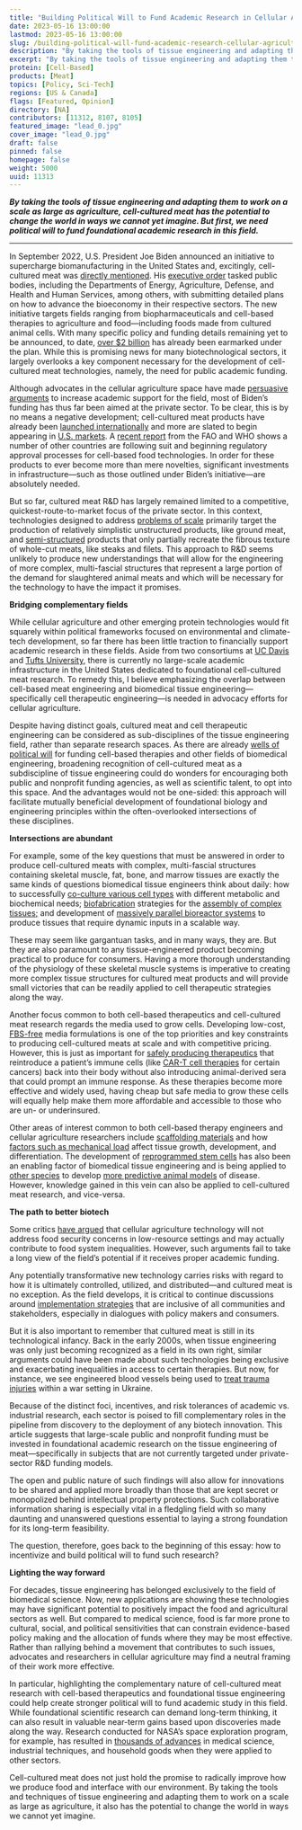 ```yaml
---
title: "Building Political Will to Fund Academic Research in Cellular Agriculture"
date: 2023-05-16 13:00:00
lastmod: 2023-05-16 13:00:00
slug: /building-political-will-fund-academic-research-cellular-agriculture
description: "By taking the tools of tissue engineering and adapting them to work on a scale as large as agriculture, cell-cultured meat has the potential to change the world in ways we cannot yet imagine. But first, we need political will to fund foundational academic research in this field."
excerpt: "By taking the tools of tissue engineering and adapting them to work on a scale as large as agriculture, cell-cultured meat has the potential to change the world in ways we cannot yet imagine. But first, we need political will to fund foundational academic research in this field."
protein: [Cell-Based]
products: [Meat]
topics: [Policy, Sci-Tech]
regions: [US & Canada]
flags: [Featured, Opinion]
directory: [NA]
contributors: [11312, 8107, 8105]
featured_image: "lead_0.jpg"
cover_image: "lead_0.jpg"
draft: false
pinned: false
homepage: false
weight: 5000
uuid: 11313
---
```

<p><em><strong>By taking the tools of tissue engineering and adapting them to work on a scale as large as agriculture, cell-cultured meat has the potential to change the world in ways we cannot yet imagine. But first, we need political will to fund foundational academic research in this field.</strong></em></p>

<hr />
<p>In September 2022, U.S. President Joe Biden announced an initiative to supercharge biomanufacturing in the United States and, excitingly, cell-cultured meat was <a href="https://www.whitehouse.gov/briefing-room/press-briefings/2022/09/12/background-press-call-on-president-bidens-executive-order-to-launch-a-national-biotechnology-and-biomanufacturing-initiative/">directly mentioned</a>. His <a href="https://www.whitehouse.gov/briefing-room/presidential-actions/2022/09/12/executive-order-on-advancing-biotechnology-and-biomanufacturing-innovation-for-a-sustainable-safe-and-secure-american-bioeconomy/">executive order</a> tasked public bodies, including the Departments of Energy, Agriculture, Defense, and Health and Human Services, among others, with submitting detailed plans on how to advance the bioeconomy in their respective sectors. The new initiative targets fields ranging from biopharmaceuticals and cell-based therapies to agriculture and food—including foods made from cultured animal cells. With many specific policy and funding details remaining yet to be announced, to date, <a href="https://www.whitehouse.gov/briefing-room/statements-releases/2022/09/14/fact-sheet-the-united-states-announces-new-investments-and-resources-to-advance-president-bidens-national-biotechnology-and-biomanufacturing-initiative/">over $2 billion</a> has already been earmarked under the plan. While this is promising news for many biotechnological sectors, it largely overlooks a key component necessary for the development of cell-cultured meat technologies, namely, the need for public academic funding.</p>

<p>Although advocates in the cellular agriculture space have made <a href="https://www.sciencedirect.com/science/article/abs/pii/S0962892422002331">persuasive arguments</a> to increase academic support for the field, most of Biden’s funding has thus far been aimed at the private sector. To be clear, this is by no means a negative development; cell-cultured meat products have already been <a href="https://www.businesswire.com/news/home/20230117006210/en/GOOD-Meat-Receives-Approval-to-Commercialize-Serum-Free-Media">launched internationally</a> and more are slated to begin appearing in <a href="https://www.prnewswire.com/news-releases/fda-spurs-innovation-for-human-food-from-animal-cell-culture-technology-301680569.html">U.S. markets</a>. A <a href="https://www.fao.org/documents/card/en/c/cc4855en">recent report</a> from the FAO and WHO shows a number of other countries are following suit and beginning regulatory approval processes for cell-based food technologies. In order for these products to ever become more than mere novelties, significant investments in infrastructure—such as those outlined under Biden’s initiative—are absolutely needed.</p>

<p>But so far, cultured meat R&D has largely remained limited to a competitive, quickest-route-to-market focus of the private sector. In this context, technologies designed to address <a href="https://www.crbgroup.com/insights/food-beverage/cultured-meat">problems of scale</a> primarily target the production of relatively simplistic unstructured products, like ground meat, and <a href="https://time.com/6231339/lab-grown-steak-aleph-farms-taste/">semi-structured</a> products that only partially recreate the fibrous texture of whole-cut meats, like steaks and filets. This approach to R&D seems unlikely to produce new understandings that will allow for the engineering of more complex, multi-fascial structures that represent a large portion of the demand for slaughtered animal meats and which will be necessary for the technology to have the impact it promises.</p>

<p><strong>Bridging complementary fields</strong></p>

<p>While cellular agriculture and other emerging protein technologies would fit squarely within political frameworks focused on environmental and climate-tech development, so far there has been little traction to financially support academic research in these fields. Aside from two consortiums at <a href="https://biotech.ucdavis.edu/cultivated-meat-consortium-cmc">UC Davis</a> and <a href="https://cellularagriculture.tufts.edu/">Tufts University</a>, there is currently no large-scale academic infrastructure in the United States dedicated to foundational cell-cultured meat research. To remedy this, I believe emphasizing the overlap between cell-based meat engineering and biomedical tissue engineering—specifically cell therapeutic engineering—is needed in advocacy efforts for cellular agriculture.</p>

<p>Despite having distinct goals, cultured meat and cell therapeutic engineering can be considered as sub-disciplines of the tissue engineering field, rather than separate research spaces. As there are already <a href="https://www.endocrine.org/advocacy/position-statements/biomedical-research-funding#:~:text=Formed%20in%201887%2C%20the%20NIH,medical%20research%20throughout%20the%20country.">wells of political will</a> for funding cell-based therapies and other fields of biomedical engineering, broadening recognition of cell-cultured meat as a subdiscipline of tissue engineering could do wonders for encouraging both public and nonprofit funding agencies, as well as scientific talent, to opt into this space. And the advantages would not be one-sided: this approach will facilitate mutually beneficial development of foundational biology and engineering principles within the often-overlooked intersections of these disciplines.</p>

<p><strong>Intersections are abundant</strong></p>

<p>For example, some of the key questions that must be answered in order to produce cell-cultured meats with complex, multi-fascial structures containing skeletal muscle, fat, bone, and marrow tissues are exactly the same kinds of questions biomedical tissue engineers think about daily: how to successfully <a href="https://www.ncbi.nlm.nih.gov/pmc/articles/PMC4032528/">co-culture various cell types</a> with different metabolic and biochemical needs; <a href="https://www.sciencedirect.com/science/article/pii/S0142961211009082">biofabrication</a> strategies for the <a href="https://www.sciencedirect.com/science/article/pii/S014296121301483X">assembly of complex tissues</a><u>;</u> and development of <a href="https://humacyte.com/tech/">massively parallel bioreactor systems</a> to produce tissues that require dynamic inputs in a scalable way.</p>

<p>These may seem like gargantuan tasks, and in many ways, they are. But they are also paramount to any tissue-engineered product becoming practical to produce for consumers. Having a more thorough understanding of the physiology of these skeletal muscle systems is imperative to creating more complex tissue structures for cultured meat products and will provide small victories that can be readily applied to cell therapeutic strategies along the way.</p>

<p>Another focus common to both cell-based therapeutics and cell-cultured meat research regards the media used to grow cells. Developing low-cost, <a href="https://www.nature.com/articles/s43016-021-00419-1">FBS-free</a> media formulations is one of the top priorities and key constraints to producing cell-cultured meats at scale and with competitive pricing. However, this is just as important for <a href="https://www.sartorius.com/en/products/cell-culture-media/specialty-media/t-cell-immunotherapy-media?utm_source=google&utm_medium=cpc&utm_campaign=na_en_search_CCM_Immune-Cell-Media&gclid=CjwKCAiArY2fBhB9EiwAWqHK6mmcPTwsUIIoRWFgAwhnqZ1dC-nQATQU-2WFdvN_73Q7hVeIzdWIVRoCpoMQAvD_BwE">safely producing therapeutics</a> that reintroduce a patient’s immune cells (like <a href="https://www.cancer.org/cancer/managing-cancer/treatment-types/immunotherapy/car-t-cell1.html">CAR-T cell therapies</a> for certain cancers) back into their body without also introducing animal-derived sera that could prompt an immune response. As these therapies become more effective and widely used, having cheap but safe media to grow these cells will equally help make them more affordable and accessible to those who are un- or underinsured.</p>

<p>Other areas of interest common to both cell-based therapy engineers and cellular agriculture researchers include <a href="https://www.proteinreport.org/chitin-providing-structure-and-biofunction-cell-cultured-meat">scaffolding materials</a> and how <a href="https://humanperformancealliance.org/programs/">factors such as mechanical load</a> affect tissue growth, development, and differentiation. The development of <a href="https://iscrm.uw.edu/what-is-cell-reprogramming/">reprogrammed stem cells</a> has also been an enabling factor of biomedical tissue engineering and is being applied to <a href="https://pubmed.ncbi.nlm.nih.gov/28942128/">other species</a> to develop <a href="https://medicine.yale.edu/lab/qyang/research/">more predictive animal models</a> of disease. However, knowledge gained in this vein can also be applied to cell-cultured meat research, and vice-versa.</p>

<p><strong>The path to better biotech</strong></p>

<p>Some critics <a href="https://www.nature.com/articles/s43016-022-00609-5">have argued</a> that cellular agriculture technology will not address food security concerns in low-resource settings and may actually contribute to food system inequalities. However, such arguments fail to take a long view of the field’s potential if it receives proper academic funding.</p>

<p>Any potentially transformative new technology carries risks with regard to how it is ultimately controlled, utilized, and distributed—and cultured meat is no exception. As the field develops, it is critical to continue discussions around <a href="https://www.frontiersin.org/articles/10.3389/fsufs.2021.753996/full">implementation strategies</a> that are inclusive of all communities and stakeholders, especially in dialogues with policy makers and consumers.</p>

<p>But it is also important to remember that cultured meat is still in its technological infancy. Back in the early 2000s, when tissue engineering was only just becoming recognized as a field in its own right, similar arguments could have been made about such technologies being exclusive and exacerbating inequalities in access to certain therapies. But now, for instance, we see engineered blood vessels being used to <a href="https://fmcna.com/insights/articles/humacyte-sends-human-acellular-vessels-ukraine/">treat trauma injuries</a> within a war setting in Ukraine.</p>

<p>Because of the distinct foci, incentives, and risk tolerances of academic vs. industrial research, each sector is poised to fill complementary roles in the pipeline from discovery to the deployment of any biotech innovation. This article suggests that large-scale public and nonprofit funding must be invested in foundational academic research on the tissue engineering of meat—specifically in subjects that are not currently targeted under private-sector R&D funding models.</p>

<p>The open and public nature of such findings will also allow for innovations to be shared and applied more broadly than those that are kept secret or monopolized behind intellectual property protections. Such collaborative information sharing is especially vital in a fledgling field with so many daunting and unanswered questions essential to laying a strong foundation for its long-term feasibility.</p>

<p>The question, therefore, goes back to the beginning of this essay: how to incentivize and build political will to fund such research?</p>

<p><strong>Lighting the way forward</strong></p>

<p>For decades, tissue engineering has belonged exclusively to the field of biomedical science. Now, new applications are showing these technologies may have significant potential to positively impact the food and agricultural sectors as well. But compared to medical science, food is far more prone to cultural, social, and political sensitivities that can constrain evidence-based policy making and the allocation of funds where they may be most effective. Rather than rallying behind a movement that contributes to such issues, advocates and researchers in cellular agriculture may find a neutral framing of their work more effective.</p>

<p>In particular, highlighting the complementary nature of cell-cultured meat research with cell-based therapeutics and foundational tissue engineering could help create stronger political will to fund academic study in this field. While foundational scientific research can demand long-term thinking, it can also result in valuable near-term gains based upon discoveries made along the way. Research conducted for NASA’s space exploration program, for example, has resulted in <a href="https://www.cfr.org/backgrounder/space-exploration-and-us-competitiveness">thousands of advances</a> in medical science, industrial techniques, and household goods when they were applied to other sectors.</p>

<p>Cell-cultured meat does not just hold the promise to radically improve how we produce food and interface with our environment. By taking the tools and techniques of tissue engineering and adapting them to work on a scale as large as agriculture, it also has the potential to change the world in ways we cannot yet imagine.</p>
